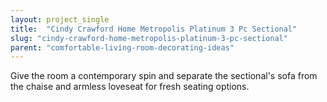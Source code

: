 ```yaml
---
layout: project_single
title:  "Cindy Crawford Home Metropolis Platinum 3 Pc Sectional"
slug: "cindy-crawford-home-metropolis-platinum-3-pc-sectional"
parent: "comfortable-living-room-decorating-ideas"
---
```

Give the room a contemporary spin and separate the sectional's sofa from the chaise and armless loveseat for fresh seating options.